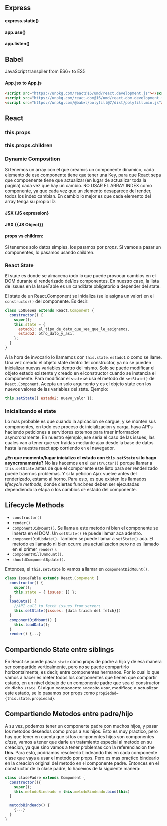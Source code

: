 ## Express

#### express.static()

#### app.use()

#### app.listen()

## Babel

JavaScript transpiler from ES6+ to ES5

#### App.jsx to App.js

```html
<script src="https://unpkg.com/react@16/umd/react.development.js"></script>
<script src="https://unpkg.com/react-dom@16/umd/react-dom.development.js"></script>
<script src="https://unpkg.com/@babel/polyfill@7/dist/polyfill.min.js"></script>
```

## React

### this.props

### this.props.children

### Dynamic Composition

Si tenemos un array con el que creamos un componente dinamico, cada elemento de ese componente tiene que tener una Key, para que React sepa que compoenente tiene que actualizar (en lugar de actualizar toda la pagina) cada vez que hay un cambio. NO USAR EL ARRAY INDEX como componente, ya que cada vez que un elemento desaparece del render, todos los index cambian. En cambio lo mejor es que cada elemento del array tenga su propio ID.

#### JSX {JS **expression**}

#### JSX {{JS **Object**}}

#### props vs children:

Si tenemos solo datos simples, los pasamos por _props_. Si vamos a pasar un componentes, lo pasamos usando children.

### React State

El state es donde se almacena todo lo que puede provocar cambios en el DOM durante el renderizado del/los componentes. En nuestro caso, la lista de issues en la IssueTable es un candidate obligatorio a depender del state.

El state de un React.Component se inicializa (se le asigna un valor) en el `constructor()` del componente. Es decir:

```javascript
class LoQueSea extends React.Component {
  constructor() {
    super();
    this.state = {
      estado1: el_tipo_de_dato_que_sea_que_le_asignemos,
      estado2: otro_dato_y_asi,
    };
  }
}
```

A la hora de invocarlo lo llamamos con `this.state.estado1` o como se llame.
Una vez creado el objeto state dentro del constructor, ya no se pueden inicializar nuevas variables dentro del mismo. Solo se puede modificar el objeto estado existente y creado en el constructor cuando se instancia el compomente.
Para modificar el `state` se usa el metodo de `setState()` de `React.Component`. Acepta un solo argumento y es el objeto state con los nuevos valores de las variables del state.
Ejemplo:

```javascript
this.setState({ estado2: nuevo_valor });
```

### Inicializando el state

Lo mas probable es que cuando la aplicacion se cargue, y se monten sus componentes, en todo ese proceso de inicializacion y carga, haya API's haciendo peticiones a servidores externos para traer informacion asyncronamente.
En nuestro ejemplo, ese seria el caso de las issues, las cuales van a tener que ser traidas mediante ajax desde la base de datos hasta la nuestra react app corriendo en el navegador.

**¿En que momento/lugar inicializo el estado con `this.setState` si lo hago asyncronamente?**
No las hacemos en el `constructor()` porque llamar a `this.setState` antes de que el componente este listo para ser renderizado puede traernos problemas. Y si la peticion Ajax vuelve antes del renderizado, estamo al horno.
Para esto, es que existen los llamados _lifecycle methods_, donde ciertas funciones deben ser ejecutadas dependiendo la etapa o los cambios de estado del componente.

## Lifecycle Methods

- `constructor()`
- `render()`
- `componentDidMount()`. Se llama a este metodo ni bien el componente se inserta en el DOM. Un `setState()` se puede llamar aca adentro.
- `componentDidUpdate()`. Tambien se puede llamar a `setState()` aca. El metodo es llamado ni bien ocurre una actualizacion pero no es llamado en el primer `render()`.
- `componentWillUnmount()`.
- `shouldComponentUpdate()`.

Entonces, el `this.setState` lo vamos a llamar en `componentDidMount()`.

```javascript
class IssueTable extends React.Component {
  constructor() {
    super();
    this.state = { issues: [] };
  }
  loadData() {
    //API call to fetch issues from server;
    this.setState({issues: {data traida del fetch}})
  }
  componentDidMount() {
    this.loadData();
  }
  render() {...}
```

## Compartiendo State entre siblings

En React se puede pasar `state` como props de padre a hijo y de esa manera ser compartido verticalmente, pero no se puede compartirlo horizontalmente, es decir, entre componentes hermanos. Por lo cual lo que vamos a hacer es meter todos los componentes que tienen que compartir estado, en un nivel debajo de un componente padre que sea el constructor de dicho `state`. Si algun componente necesita usar, modificar, o actualizar este estado, se lo pasamos por props como `propiedad={this.state.propiedad}`.

## Compartiendo Metodos entre padre/hijo

A su vez, podemos tener un componente padre con muchos hijos, y pasar los metodos deseados como props a sus hijos. Esto es muy practico, pero hay que tener en cuenta que si los componentes hijos son componentes _clase_, vamos a tener que darle un tratamiento especial al metodo en su creacion, ya que sino vamos a tener problemas con la referenciacion the **this**.
Para esto, podriamos resolverlo bindeando this en cada componente clase que vaya a usar el metodo por props. Pero es mas practico bindearlo en la creacion original del metodo en el componente padre.
Entonces en el constructor de la clase padre, lo hacemos de la siguiente manera:

```javascript
class clasePadre extends Component {
  constructor(){
    super();
    this.metodoBindeado = this.metodoBindeado.bind(this)
  }

  metodoBindeado() {
    {...}
  }
}
```
